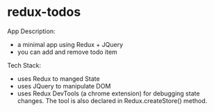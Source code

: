 # redux-todos

App Description:
- a minimal app using Redux + JQuery
- you can add and remove todo item

Tech Stack:
- uses Redux to manged State
- uses JQuery to manipulate DOM
- uses Redux DevTools (a chrome extension) for debugging state changes. The tool is also declared in Redux.createStore() method.